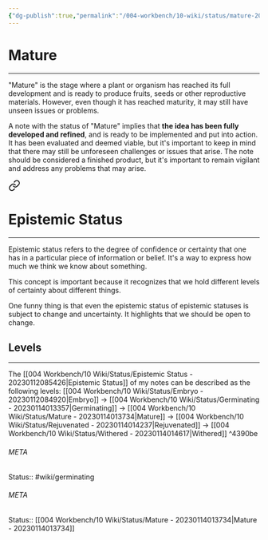 ```yaml
---
{"dg-publish":true,"permalink":"/004-workbench/10-wiki/status/mature-20230114013734/"}
---
```


# Mature
---
"Mature" is the stage where a plant or organism has reached its full development and is ready to produce fruits, seeds or other reproductive materials. However, even though it has reached maturity, it may still have unseen issues or problems.

A note with the status of "Mature" implies that **the idea has been fully developed and refined**, and is ready to be implemented and put into action. It has been evaluated and deemed viable, but it's important to keep in mind that there may still be unforeseen challenges or issues that arise. The note should be considered a finished product, but it's important to remain vigilant and address any problems that may arise.



<div class="transclusion internal-embed is-loaded"><a class="markdown-embed-link" href="/004-workbench/10-wiki/status/epistemic-status-20230112085426/#status" aria-label="Open link"><svg xmlns="http://www.w3.org/2000/svg" width="24" height="24" viewBox="0 0 24 24" fill="none" stroke="currentColor" stroke-width="2" stroke-linecap="round" stroke-linejoin="round" class="svg-icon lucide-link"><path d="M10 13a5 5 0 0 0 7.54.54l3-3a5 5 0 0 0-7.07-7.07l-1.72 1.71"></path><path d="M14 11a5 5 0 0 0-7.54-.54l-3 3a5 5 0 0 0 7.07 7.07l1.71-1.71"></path></svg></a><div class="markdown-embed">




# Epistemic Status
---
Epistemic status refers to the degree of confidence or certainty that one has in a particular piece of information or belief. It's a way to express how much we think we know about something.

This concept is important because it recognizes that we hold different levels of certainty about different things.

One funny thing is that even the epistemic status of epistemic statuses is subject to change and uncertainty. It highlights that we should be open to change.


## Levels
---
The [[004 Workbench/10 Wiki/Status/Epistemic Status - 20230112085426\|Epistemic Status]] of my notes can be described as the following levels: [[004 Workbench/10 Wiki/Status/Embryo - 20230112084920\|Embryo]] -> [[004 Workbench/10 Wiki/Status/Germinating - 20230114013357\|Germinating]] -> [[004 Workbench/10 Wiki/Status/Mature - 20230114013734\|Mature]] -> [[004 Workbench/10 Wiki/Status/Rejuvenated - 20230114014237\|Rejuvenated]] -> [[004 Workbench/10 Wiki/Status/Withered - 20230114014617\|Withered]] ^4390be


###### META
Status:: #wiki/germinating


</div></div>



###### META
Status:: [[004 Workbench/10 Wiki/Status/Mature - 20230114013734\|Mature - 20230114013734]]
